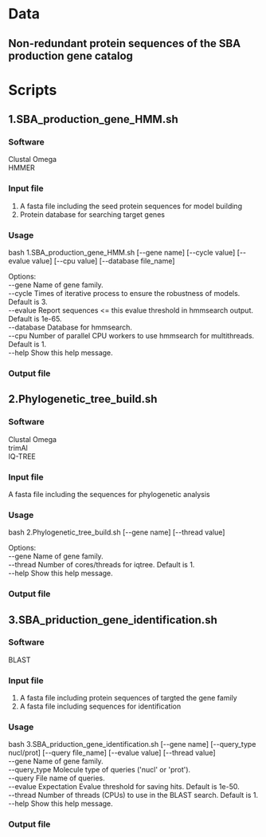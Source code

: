 # Data
## Non-redundant protein sequences of the SBA production gene catalog
# Scripts
## 1.SBA_production_gene_HMM.sh
### Software
Clustal Omega  
HMMER
### Input file
1. A fasta file including the seed protein sequences for model building
2. Protein database for searching target genes
### Usage
bash 1.SBA_production_gene_HMM.sh [--gene name] [--cycle value] [--evalue value]  [--cpu value] [--database file_name]

Options:  
  --gene      Name of gene family.  
  --cycle     Times of iterative process to ensure the robustness of models. Default is 3.  
  --evalue    Report sequences <= this evalue threshold in hmmsearch output. Default is 1e-65.  
  --database  Database for hmmsearch.  
  --cpu       Number of parallel CPU workers to use hmmsearch for multithreads. Default is 1.  
  --help      Show this help message.
### Output file

## 2.Phylogenetic_tree_build.sh
### Software
Clustal Omega  
trimAl  
IQ-TREE
### Input file
A fasta file including the sequences for phylogenetic analysis
### Usage
bash 2.Phylogenetic_tree_build.sh [--gene name]  [--thread value] 
  
Options:  
  --gene      Name of gene family.  
  --thread    Number of cores/threads for iqtree. Default is 1.  
  --help      Show this help message.
### Output file
## 3.SBA_priduction_gene_identification.sh
### Software
BLAST
### Input file
1. A fasta file including protein sequences of targted the gene family 
2. A fasta file including sequences for identification
### Usage
bash 3.SBA_priduction_gene_identification.sh [--gene name] [--query_type nucl/prot] [--query file_name]  [--evalue value] [--thread value]  
  --gene        Name of gene family.  
  --query_type  Molecule type of queries ('nucl' or 'prot').  
  --query       File name of queries.  
  --evalue      Expectation Evalue threshold for saving hits. Default is 1e-50.  
  --thread      Number of threads (CPUs) to use in the BLAST search. Default is 1.  
  --help        Show this help message.
### Output file
